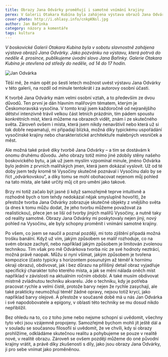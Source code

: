 ```yaml
---
title: Obrazy Jana Odvárky proměňují i samotné vnímání krajiny
perex: V Galerii Otakara Kubína byla zahájena výstava obrazů Jana Odvárky. Jako pozvánku publikujeme úvodní slovo Jana Bařinky.
cover-photo: http://i.ohlasy.info/cnkpKNsl.jpg
author: Jan Bařinka
category: názory a komentáře
tags: kultura
---
```


*V boskovické Galerii Otakara Kubína byla v sobotu slavnostně zahájena výstava obrazů Jana Odvárky. Jako pozvánku na výstavu, která potrvá do neděle 4. prosince, publikujeme úvodní slovo Jana Bařinky. Galerie Otakara Kubína je otevřena od středy do neděle, od 14 do 17 hodin.*

<img src="http://i.ohlasy.info/cnkpKNs.jpg" alt="Jan Odvárka" class="img-responsive img-popup" data-author="Tomáš Znamenáček">

Těší mě, že mám opět po šesti letech možnost uvést výstavu Jana Odvárky v této galerii, na rozdíl od minule tentokrát i za autorovy osobní účasti.

K tvorbě Jana Odvárky mám velmi osobní vztah, a to především ze dvou důvodů. Ten první je dán hlavním malířovým tématem, kterým je Českomoravská vysočina. V tomto kraji jsem každoročně od nejranějšího dětství intenzívně trávil velkou část letních prázdnin, tím pádem spoustu konkrétních míst, která můžeme na obrazech vidět, znám i ze skutečného světa. Zároveň ovšem i místa, která jsem nikdy nenavštívil nebo která už si tak dobře nepamatuji, mi připadají blízká, možná díky typickému uspořádání vysočinské krajiny nebo charakteristické architektuře malebných vesniček a měst.

Ale možná také právě díky tvorbě Jana Odvárky – a tím se dostávám k onomu druhému důvodu. Jeho obrazy totiž mimo jiné zdobily stěny našeho boskovického bytu, a jak už jsem myslím vzpomínal minule, jméno Odvárka bylo jedním z prvních malířských jmen, která jsem dokázal vyslovit. Už od té doby jsem tedy kromě té Vysočiny skutečné poznával i Vysočinu dalo by se říct „odvárkovskou“, a díky tomu se mohl obohacovat nejenom můj pohled na tato místa, ale také určitý můj cit pro umění jako takové.

Brzy mi totiž začalo být jasné (i když samozřejmě teprve intuitivně a rozhodně bych o tom tehdy nedokázal nějak smysluplně hovořit), že přestože tvorba Jana Odvárky zobrazuje skutečné objekty z vnějšího světa (a dnes k tomu můžu dodat, že jeho tvorbu můžeme považovat za realistickou), přece jen se liší od tvorby jiných malířů Vysočiny, a nutně taky od reality samotné. Obrazy Jana Odvárky mi poskytovaly nejen jiný, nový pohled na Vysočinu, ale byly schopny proměnit i vnímání samotné krajiny.

Po všem, co jsem se naučil a poznal později, mi toto zjištění připadá možná trošku banální. Když už vím, jakým způsobem se malíř rozhoduje, co na svém obraze zachytí, nebo například jakým způsobem je limitován zvolenou technikou. Tím však pro mě Odvárkova tvorba nic ze své hodnoty neztrácí, možná právě naopak. Můžu si nyní všímat, jakým způsobem je tvořena kompozice (často typicky s horizontem posunutým až téměř k hornímu okraji obrazu), obdivovat, jak i bez důrazu na přílišný detail obraz vyjadřuje specifický charakter toho kterého místa, a jak se mění nálada oněch míst například v závislosti na aktuálním ročním období. A také musím obdivovat mistrně zvládnutou techniku akvarelu. Jde o techniku, kdy je potřeba pracovat rychle a velmi čistě, protože barvy nejen že rychle zasychají, ale také prakticky neumožňují téměř žádné opravy, nejsou totiž krycí, jako například barvy olejové. A přestože v současné době má u nás Jan Odvárka i své napodobovatele a epigony, v oblasti této techniky se mu dosud nikdo nepřiblížil.

Bez ohledu na to, co z toho jsme nebo nejsme schopní si uvědomit, všechny tyto věci jsou vzájemně propojeny. Samozřejmě bychom mohli jít ještě dál a v souladu se současnou filosofií si uvědomit, že ve chvíli, kdy si obrazy prohlížíme, odkládáme skutečnou realitu a pohybujeme se pouze v realitě nové, v realitě obrazu. Zároveň se ovšem později můžeme do oné původní krajiny vrátit, a právě díky zkušenosti s díly, jako jsou obrazy Jana Odvárky, ji pro sebe vnímat jako proměněnou.
